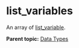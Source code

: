 # list_variables

An array of [list_variable](r_list_variable.md#).

**Parent topic:** [Data Types](../data_types/c_datatypes.md)


